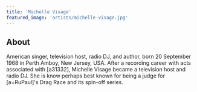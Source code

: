```yaml
---
title: 'Michelle Visage'
featured_image: 'artists/michelle-visage.jpg'
---
```


## About

American singer, television host, radio DJ, and author, born 20 September 1968 in Perth Amboy, New Jersey, USA.
After a recording career with acts associated with [a31332], Michelle Visage became a television host and radio DJ. She is know perhaps best known for being a judge for [a=RuPaul]'s Drag Race and its spin-off series.
